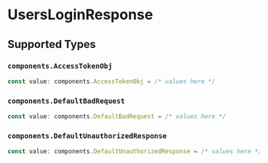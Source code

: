 # UsersLoginResponse


## Supported Types

### `components.AccessTokenObj`

```typescript
const value: components.AccessTokenObj = /* values here */
```

### `components.DefaultBadRequest`

```typescript
const value: components.DefaultBadRequest = /* values here */
```

### `components.DefaultUnauthorizedResponse`

```typescript
const value: components.DefaultUnauthorizedResponse = /* values here */
```

